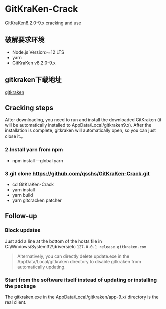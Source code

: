 # GitKraKen-Crack
GitKraKen8.2.0-9.x cracking and use

## 破解要求环境
- Node.js Version>=12 LTS
- yarn
- GitKraKen v8.2.0-9.x

## gitkraken下载地址
[gitkraken](https://download.informer.com/win-1191574157-1b1c9f62-6084b40e-5a7f65fcf3e07bc817-a31562017cc669524-11273292-1079771430/gitkrakensetup.exe)

## Cracking steps

After downloading, you need to run and install the downloaded GitKraken (it will be automatically installed to AppData/Local/gitkraken9.x). After the installation is complete, gitkraken will automatically open, so you can just close it.。
### 2.Install yarn from npm
- npm install --global yarn
### 3.git clone https://github.com/qsshs/GitKraKen-Crack.git
- cd GitKraKen-Crack
- yarn install
- yarn build
- yarn gitcracken patcher


## Follow-up
### Block updates
Just add a line at the bottom of the hosts file in C:\Windows\System32\drivers\etc `127.0.0.1 release.gitkraken.com`
> Alternatively, you can directly delete update.exe in the AppData/Local/gitkraken directory to disable gitkraken from automatically updating.

### Start from the software itself instead of updating or installing the package
The gitkraken.exe in the AppData/Local/gitkraken/app-9.x/ directory is the real client.
